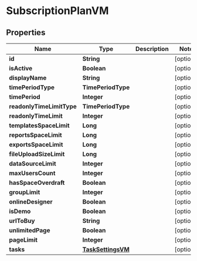 

# SubscriptionPlanVM


## Properties

Name | Type | Description | Notes
------------ | ------------- | ------------- | -------------
**id** | **String** |  |  [optional]
**isActive** | **Boolean** |  |  [optional]
**displayName** | **String** |  |  [optional]
**timePeriodType** | **TimePeriodType** |  |  [optional]
**timePeriod** | **Integer** |  |  [optional]
**readonlyTimeLimitType** | **TimePeriodType** |  |  [optional]
**readonlyTimeLimit** | **Integer** |  |  [optional]
**templatesSpaceLimit** | **Long** |  |  [optional]
**reportsSpaceLimit** | **Long** |  |  [optional]
**exportsSpaceLimit** | **Long** |  |  [optional]
**fileUploadSizeLimit** | **Long** |  |  [optional]
**dataSourceLimit** | **Integer** |  |  [optional]
**maxUsersCount** | **Integer** |  |  [optional]
**hasSpaceOverdraft** | **Boolean** |  |  [optional]
**groupLimit** | **Integer** |  |  [optional]
**onlineDesigner** | **Boolean** |  |  [optional]
**isDemo** | **Boolean** |  |  [optional]
**urlToBuy** | **String** |  |  [optional]
**unlimitedPage** | **Boolean** |  |  [optional]
**pageLimit** | **Integer** |  |  [optional]
**tasks** | [**TaskSettingsVM**](TaskSettingsVM.md) |  |  [optional]



